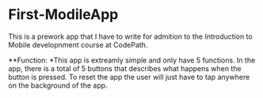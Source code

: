 # First-ModileApp
This is a prework app that I have to write for admition to
the Introduction to Mobile developnment course at CodePath.

**Function:
*This app is extreamly simple and only have 5 functions. 
In the app, there is a total of 5 buttons that describes 
what happens when the button is pressed. To reset the app
the user will just have to tap anywhere on the background
of the app. 

